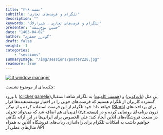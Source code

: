 ```yaml
---
title: "نشست ۲۲۸"
subtitle: "تلگرام و فرصت‌های تجاری"
description: ""
keywords: "تلگرام و فرصت‌های تجاری , شیرازلاگ"
presenter: "حسین نوح‌پیشه"
date: "1403-04-02"
author: "گودرز جعفری"
draft: false
weight: -1
categories:
    - "sessions"
summaryImage: "/img/sessions/poster228.jpg"
readmore: true
---
```

[![i3 window manager](/img/sessions/poster228.jpg)](/img/sessions/poster228.jpg)

چکیده‌ای از موضوع نشست:

با ورود ([clicker gameها](https://en.wikipedia.org/wiki/Incremental_game))یی مثل ([نات‌کوین](https://coinmarketcap.com/currencies/notcoin/)) و ([همستر کامبت](https://hamsterkombat.io/)) به تلگرام شاهد استقبال گسترده‌ کاربران از تلگرام هستیم که فرصت‌های خوبی را در اختیار  توسعه‌دهنده‌ها قرار خواهد داد؛
خود تلگرام از این‌ فرصت استفاده کرده و از توکن ([Stars](https://telegram.org/blog/telegram-stars/)) برای پرداخت‌های درون برنامه‌ای رونمایی کرده و در ([نسخه ۷٫۴](https://t.me/BotNews/90)) ای‌پی‌آی هم اضافه شد که می‌تواند تحولی در صنعت فروشگاه‌های آنلاین ایجاد کند؛ علی الخصوص برای ایرانی‌ها در این ارائه نگاهی خواهیم داشت به امکانات تلگرام برای راه‌اندازی ربات‌های فروشگاه آنلاین به همراه مثال‌های عملی از API